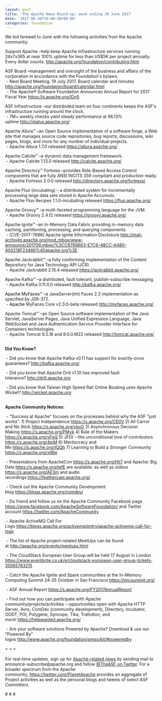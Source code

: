 ```yaml
---
layout: post
title: 'The Apache News Round-up: week ending 30 June 2017'
date: '2017-06-30T10:00:30+00:00'
categories: foundation
---
```

<p>We bid farewell to June with the following activities from the Apache community:</p> 
  <p>Support Apache&nbsp;–help keep Apache Infrastructure services running 24x7x365 at near 100% uptime for less than US$5K per project annually. Every dollar counts. <a href="http://apache.org/foundation/contributing.html">http://apache.org/foundation/contributing.html</a></p> 
  <div> 
    <p>ASF Board –management and oversight of the business and affairs of the corporation in accordance with the Foundation's bylaws.<br />&nbsp;- Next Board Meeting: 19 July 2017. Board calendar and minutes <a href="http://apache.org/foundation/board/calendar.html">http://apache.org/foundation/board/calendar.html</a><br />&nbsp;- The Apache® Software Foundation Announces Annual Report for 2017 Fiscal Year&nbsp;<a href="https://s.apache.org/IDn5">https://s.apache.org/IDn5</a></p> 
    <p>ASF Infrastructure –our distributed team on four continents keeps the ASF's infrastructure running around the clock.<br />&nbsp;- 7M+ weekly checks yield steady performance at 96.13% uptime&nbsp;<a href="http://status.apache.org/">http://status.apache.org/<br /></a></p> 
  </div> 
  <div> 
    <p>Apache Allura™ –an Open Source implementation of a software forge, a Web site that manages source code repositories, bug reports, discussions, wiki pages, blogs, and more for any number of individual projects.<br />&nbsp;-&nbsp;Apache Allura 1.7.0 released&nbsp;<a href="https://allura.apache.org/">https://allura.apache.org/</a></p> 
    <p>Apache Calcite™ –a dynamic data management framework.<br />&nbsp;- Apache Calcite 1.13.0 released&nbsp;<a href="http://calcite.apache.org/">http://calcite.apache.org/</a></p> 
    <p> </p> 
    <p>Apache Directory™ Fortress –provides Role-Based Access Control components that are fully ANSI INCITS 359 compliant and production ready.<br />&nbsp;- Apache Fortress 2.0.0 released&nbsp;<a href="http://directory.apache.org/fortress/">http://directory.apache.org/fortress/</a></p> 
    <p>Apache Fluo (incubating)&nbsp;–&nbsp;a distributed system for incrementally processing large data sets stored in Apache Accumulo.<br />&nbsp;- Apache Fluo Recipes 1.1.0-incubating released&nbsp;<a href="https://fluo.apache.org/">https://fluo.apache.org/</a></p> 
    <p>Apache Groovy™ –a multi-faceted programming language for the JVM.<br />&nbsp;- Apache Groovy 2.4.12 released&nbsp;<a href="https://groovy.apache.org/">https://groovy.apache.org/</a></p> 
    <p> </p> 
    <p>Apache Ignite™ –an In-Memory Data Fabric providing in-memory data caching, partitioning, processing, and querying components.<br />&nbsp;- [CVE-2017-7686] Apache Ignite Information Disclosure&nbsp;<a href="http://mail-archives.apache.org/mod_mbox/www-announce/201706.mbox/%3CC6768663-E7C6-48CC-A480-400218F23486%40apache.org%3E">http://mail-archives.apache.org/mod_mbox/www-announce/201706.mbox/%3CC6768663-E7C6-48CC-A480-400218F23486%40apache.org%3E</a></p> 
    <p>Apache Jackrabbit™ –a fully conforming implementation of the Content Repository for Java Technology API (JCR).<br />&nbsp;- Apache Jackrabbit 2.15.4 released&nbsp;<a href="https://jackrabbit.apache.org/">https://jackrabbit.apache.org/</a></p> 
    <p>Apache Kafka™ –a distributed, fault tolerant, publish-subscribe messaging.<br />&nbsp;- Apache Kafka 0.11.0.0 released&nbsp;<a href="http://kafka.apache.org/">http://kafka.apache.org/</a></p> 
    <p><font color="#000000"><a href="http://kafka.apache.org/"></a>Apache MyFaces™ –</font>a JavaServer(tm) Faces 2.3 implementation as specified by JSR-372.<br /><font color="#000000">&nbsp;- Apache&nbsp;</font>MyFaces Core v2.3.0-beta released&nbsp;<a href="http://myfaces.apache.org/">http://myfaces.apache.org/</a></p> 
    <p>Apache Tomcat™ –an Open Source software implementation of the Java Servlet, JavaServer Pages, Java Unified Expression Language, Java WebSocket and Java Authentication Service Provider Interface for Containers technologies.<br />&nbsp;- Apache Tomcat 8.5.16 and 9.0.0.M22 released&nbsp;<a href="http://tomcat.apache.org/">http://tomcat.apache.org/</a><br /><br /></p> 
    <p><strong>Did You Know?</strong></p> 
    <p><strong></strong>&nbsp;- Did you know that Apache Kafka&nbsp;v0.11 has support for exactly-once guarantees?&nbsp;<a href="http://kafka.apache.org/">http://kafka.apache.org/</a></p> 
    <p>&nbsp;- Did you know that Apache Drill v1.10 has improved fault tolerance?&nbsp;<a href="http://drill.apache.org">http://drill.apache.org</a></p> 
    <p>&nbsp;- Did you know that Taiwan High Speed Rail Online Booking uses Apache Wicket?&nbsp;<a href="http://wicket.apache.org">http://wicket.apache.org</a><br /><br /></p> 
  </div> 
  <div> 
    <p><strong>Apache Community Notices:</strong></p> 
  </div> 
  <div> 
    <p>&nbsp;- &quot;Success at Apache&quot; focuses on the processes behind why the ASF &quot;just works&quot;. 1) Project Independence <a href="https://s.apache.org/CE0V">https://s.apache.org/CE0V</a>&nbsp;2) All Carrot and No Stick&nbsp;<a href="https://s.apache.org/ykoG">https://s.apache.org/ykoG</a>&nbsp;3)&nbsp;Asynchronous Decision Making&nbsp;<a href="https://s.apache.org/PMvk">https://s.apache.org/PMvk</a>&nbsp;4)&nbsp;Rule of the Makers <a href="https://s.apache.org/yFgQ">https://s.apache.org/yFgQ</a>&nbsp;5) JFDI --the unconditional love of contributors <a href="https://s.apache.org/4pjM">https://s.apache.org/4pjM</a>&nbsp;6) Meritocracy and Me&nbsp;<a href="https://s.apache.org/tQQh">https://s.apache.org/tQQh</a>&nbsp;7)&nbsp;Learning to Build a Stronger Community <a href="https://s.apache.org/x9Be">https://s.apache.org/x9Be</a></p>&nbsp;- Presentations from ApacheCon&nbsp;<a href="https://s.apache.org/Hli7">https://s.apache.org/Hli7</a>&nbsp;and Apache: Big Data&nbsp;<a href="https://s.apache.org/tefE">https://s.apache.org/tefE</a>&nbsp;are available; as well as videos <a href="https://s.apache.org/AE3m">https://s.apache.org/AE3m</a>&nbsp;and audio recordings&nbsp;<a href="https://feathercast.apache.org/">https://feathercast.apache.org/</a> 
    <p>&nbsp;- Check out the Apache Community Development blog&nbsp;<a href="https://blogs.apache.org/comdev/">https://blogs.apache.org/comdev/</a></p> 
    <p>&nbsp;- Do friend and follow us on the Apache Community Facebook page <a href="https://www.facebook.com/ApacheSoftwareFoundation/">https://www.facebook.com/ApacheSoftwareFoundation/</a>&nbsp;and Twitter account <a href="https://twitter.com/ApacheCommunity">https://twitter.com/ApacheCommunity</a></p> 
    <p>&nbsp;- Apache ActiveMQ Call For Logo&nbsp;<a href="https://blogs.apache.org/activemq/entry/apache-activemq-call-for-logo">https://blogs.apache.org/activemq/entry/apache-activemq-call-for-logo</a></p> 
    <p>&nbsp;- The list of Apache project-related MeetUps can be found at&nbsp;<a href="http://apache.org/events/meetups.html">http://apache.org/events/meetups.html</a></p> 
    <p>&nbsp;- The CloudStack European User Group will be held 17 August in London <a href="https://www.eventbrite.co.uk/e/cloudstack-european-user-group-tickets-35565783215">https://www.eventbrite.co.uk/e/cloudstack-european-user-group-tickets-35565783215</a></p> 
    <p>&nbsp;- Catch the Apache Ignite and Spark communities at the In-Memory Computing Summit 24-25 October in San Francisco&nbsp;<a href="https://imcsummit.org/">https://imcsummit.org/</a></p> 
    <p>&nbsp;- ASF Annual Report&nbsp;<a href="https://s.apache.org/FY2017AnnualReport">https://s.apache.org/FY2017AnnualReport</a></p> 
    <div> 
      <p>&nbsp;- Find out how you can participate with Apache community/projects/activities --opportunities open with&nbsp;Apache HTTP Server,&nbsp;Avro, ComDev (community development), Directory, Incubator, OODT, POI, Polygene, Syncope, Tika, Trafodion, and more!&nbsp;<a href="https://helpwanted.apache.org/">https://helpwanted.apache.org/</a></p> 
    </div> 
    <p>&nbsp;- Are your software solutions Powered by Apache? Download &amp; use our &quot;Powered By&quot; logos&nbsp;<a href="http://www.apache.org/foundation/press/kit/#poweredby">http://www.apache.org/foundation/press/kit/#poweredby</a></p> 
    <div>= = =</div> 
    <div><br /></div> 
    <div>For real-time updates, sign up for <a href="http://apache.org/foundation/mailinglists.html#foundation-announce">Apache-related news</a> by sending mail to announce-subscribe@apache.org and follow <a href="https://twitter.com/TheASF">@TheASF on Twitter</a>. For a broader spectrum from the Apache community,&nbsp;<a href="http://s.apache.org/landsend">https://twitter.com/PlanetApache</a> provides an aggregate of Project activities as well as the personal blogs and tweets of select ASF Committers.</div> 
  </div> 
  <p># # #</p>
